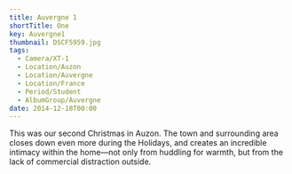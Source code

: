 ```yaml
---
title: Auvergne 1
shortTitle: One
key: Auvergne1
thumbnail: DSCF5959.jpg
tags:
  - Camera/XT-1
  - Location/Auzon
  - Location/Auvergne
  - Location/France
  - Period/Student
  - AlbumGroup/Auvergne
date: 2014-12-18T00:00
---
```

This was our second Christmas in Auzon. The town and surrounding area closes down even more during the Holidays, and creates an incredible intimacy within the home—not only from huddling for warmth, but from the lack of commercial distraction outside.
